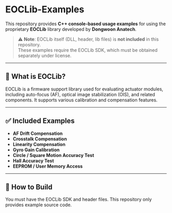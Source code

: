 # EOCLib-Examples

This repository provides **C++ console-based usage examples** for using the proprietary **EOCLib** library developed by **Dongwoon Anatech**.

> ⚠️ **Note**: EOCLib itself (DLL, header, lib files) is **not included** in this repository.  
> These examples require the EOCLib SDK, which must be obtained separately under license.

---

## 📌 What is EOCLib?

EOCLib is a firmware support library used for evaluating actuator modules, including auto-focus (AF), optical image stabilization (OIS), and related components. It supports various calibration and compensation features.

---

## ✅ Included Examples

- **AF Drift Compensation**
- **Crosstalk Compensation**
- **Linearity Compensation**
- **Gyro Gain Calibration**
- **Circle / Square Motion Accuracy Test**
- **Hall Accuracy Test**
- **EEPROM / User Memory Access**

---

## 🚀 How to Build

You must have the EOCLib SDK and header files. This repository only provides example source code.
